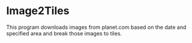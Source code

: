 # Image2Tiles
This program downloads images from planet.com based on the date and specified area and break those images to tiles.
